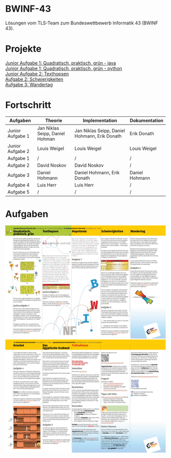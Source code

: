 # BWINF-43
Lösungen vom TLS-Team zum Bundeswettbewerb Informatik 43 (BWINF 43).

# Projekte
[Junior Aufgabe 1: Quadratisch, praktisch, grün - java](./quadratisch_praktisch_gruen_java/)<br>
[Junior Aufgabe 1: Quadratisch, praktisch, grün - python](./quadratisch_praktisch_gruen/)<br>
[Junior Aufgabe 2: Texthopsen](./texthopsen/)<br>
[Aufgabe 2: Schwierigkeiten](./Schwierigkeiten/)<br>
[Aufgabe 3: Wandertag](./Wandertag/)<br>

# Fortschritt
| Aufgaben         | Theorie                         | Implementation                                | Dokumentation  |
|------------------|---------------------------------|-----------------------------------------------|----------------|
| Junior Aufgabe 1 | Jan Niklas Seipp, Daniel Hohman | Jan Niklas Seipp, Daniel Hohmann, Erik Donath | Erik Donath    |
| Junior Aufgabe 2 | Louis Weigel                    | Louis Weigel                                  | Louis Weigel   |
| Aufgabe 1        | /                               | /                                             | /              |
| Aufgabe 2        | David Noskov                    | David Noskov                                  | /              |
| Aufgabe 3        | Daniel Hohmann                  | Daniel Hohmann, Erik Donath                   | Daniel Hohmann |
| Aufgabe 4        | Luis Herr                       | Luis Herr                                     | /              |
| Aufgabe 5        | /                               | /                                             | /              |

# Aufgaben
![Aufgaben 1](Aufgaben431-1.jpg)
![Aufgaben 2](Aufgaben431-2.jpg)
